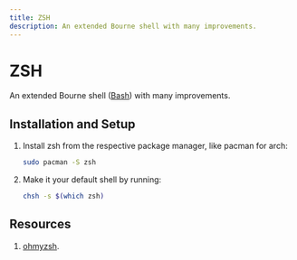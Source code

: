 ```yaml
---
title: ZSH
description: An extended Bourne shell with many improvements.
---
```


# ZSH

An extended Bourne shell ([Bash](./Bash.md)) with many improvements.

## Installation and Setup

1. Install zsh from the respective package manager, like pacman for arch:

   ```bash
   sudo pacman -S zsh
   ```

2. Make it your default shell by running:

   ```bash
   chsh -s $(which zsh)
   ```

## Resources

1. [ohmyzsh](https://github.com/ohmyzsh/ohmyzsh/wiki/Installing-ZSH).
